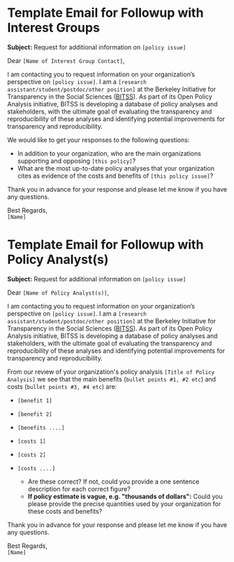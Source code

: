 # Template Email for Followup with Interest Groups

**Subject:** Request for additional information on `[policy issue]`

Dear `[Name of Interest Group Contact]`,

I am contacting you to request information on your organization’s perspective on `[policy issue]`. I am a `[research assistant/student/postdoc/other position]` at the Berkeley Initiative for Transparency in the Social Sciences ([BITSS](bitss.org/)). As part of its Open Policy Analysis initiative, BITSS is developing a database of policy analyses and stakeholders, with the ultimate goal of evaluating the transparency and reproducibility of these analyses and identifying potential improvements for transparency and reproducibility.

We would like to get your responses to the following questions:

- In addition to your organization, who are the main organizations supporting and opposing `[this policy]`?
- What are the most up-to-date policy analyses that your organization cites as evidence of the costs and benefits of `[this policy issue]`?

Thank you in advance for your response and please let me know if you have any questions.

Best Regards,  
`[Name]`  

# Template Email for Followup with Policy Analyst(s)

**Subject:** Request for additional information on `[policy issue]`  

Dear `[Name of Policy Analyst(s)]`,

I am contacting you to request information on your organization’s perspective on `[policy issue]`. I am a `[research assistant/student/postdoc/other position]` at the Berkeley Initiative for Transparency in the Social Sciences ([BITSS](bitss.org/)). As part of its Open Policy Analysis initiative, BITSS is developing a database of policy analyses and stakeholders, with the ultimate goal of evaluating the transparency and reproducibility of these analyses and identifying potential improvements for transparency and reproducibility.

From our review of your organization's policy analysis `[Title of Policy Analysis]` we see that the main benefits (`bullet points #1, #2 etc`) and costs (`bullet points #3, #4 etc`) are: 

  * `[benefit 1]`
  * `[benefit 2]`
  * `[benefits ....]`
  * `[costs 1]`
  * `[costs 2]`
  * `[costs ....]` 

    * Are these correct? If not, could you provide a one sentence description for each correct figure? 
    * **If policy estimate is vague, e.g. "thousands of dollars":** Could you please provide the precise quantities used by your organization for these costs and benefits?

Thank you in advance for your response and please let me know if you have any questions.

Best Regards,  
`[Name]`
